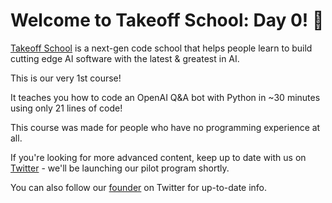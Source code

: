 # Welcome to Takeoff School: Day 0! 🚀

[Takeoff School](https://www.takeoff.school/) is a next-gen code school that helps people learn to build cutting edge AI software with the latest & greatest in AI.

This is our very 1st course!

It teaches you how to code an OpenAI Q&A bot with Python in ~30 minutes using only 21 lines of code!

This course was made for people who have no programming experience at all.

If you're looking for more advanced content, keep up to date with us on [Twitter](https://twitter.com/TakeoffAI) - we'll be launching our pilot program shortly.

You can also follow our [founder](https://twitter.com/mckaywrigley) on Twitter for up-to-date info.